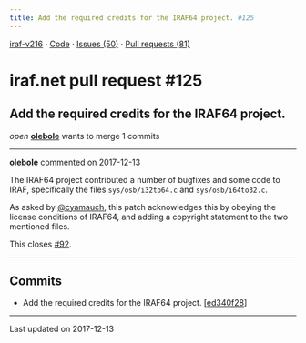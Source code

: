 ```yaml
---
title: Add the required credits for the IRAF64 project. #125
---
```


[iraf-v216](/iraf-v216) · [Code](https://github.com/iraf-community/iraf/tree/iraf-v216) · [Issues (50)](/iraf-v216/issues) · [Pull requests (81)](/iraf-v216/issues/pulls)

# iraf.net pull request #125
## Add the required credits for the IRAF64 project.
*open* **[olebole](https://github.com/olebole)** wants to merge 1 commits

- - - -

**[olebole](https://github.com/olebole)** commented on 2017-12-13

The IRAF64 project contributed a number of bugfixes and some code to IRAF, specifically the files `sys/osb/i32to64.c` and `sys/osb/i64to32.c`.  
  
As asked by [@cyamauch](https://github.com/cyamauch), this patch acknowledges this by obeying the license conditions of IRAF64, and adding a copyright statement to the two mentioned files.  
  
This closes [#92](https://iraf-community.github.io/iraf-v216/issues/92).
- - - -

## Commits

* Add the required credits for the IRAF64 project. [[ed340f28](https://github.com/iraf-community/iraf/commit/ed340f28cfd274513355124cd80e6b4d0f08a577)]

- - - -

Last updated on 2017-12-13
